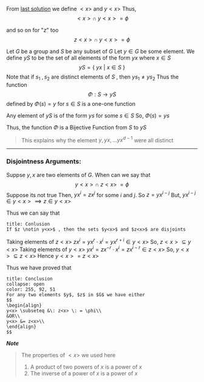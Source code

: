 From [last solution](<Lagrange's Theorem#Generalizing/Proving the Theorem#An important Observation>) we define $<x>$ and $y<x>$ 
Thus, 
$$
<x> \cap \:y<x> = \phi
$$

and so on for "$z$" too
$$
z<x> \cap \: y<x> = \phi
$$

Let $G$ be a group and $S$ be any subset of $G$
Let $y \in G$ be some element.
We define $yS$ to be the set of all elements of the form $yx$ where $x \in S$
$$
yS = \{\:yx \:| \:x \in S \:\}
$$
Note that if $s_{1} \: ,s_{2}$ are distinct elements of $S$ , then $ys_{1} \neq ys_{2}$
Thus the function 
$$
\Phi : S \rightarrow yS 
$$
defined by $\Phi(s)=y$ for $s \in S$ is a one-one function

Any element of $yS$ is of the form $ys$ for some $s \in S$ 
So, $\Phi(s)=ys$

Thus, the function $\Phi$ is a Bijective Function from $S$ to $yS$
>This explains why the element $y, yx,\dots yx^{d-1}$ were all distinct

------------------------------------
### Disjointness Arguments:

Suppse $y,x$ are two elements of $G$. When can we say that 
$$
y<x> \cap \: z<x> \: = \phi
$$
Suppose its not true
Then, $yx^{i}=zx^{j}$ for some $i$ and $j$. So $z=yx^{i-j}$
But, $yx^{i-j} \in y<x> \implies z \in y<x>$

Thus we can say that 
```ad-note
title: Conlusion
If $z \notin y<x>$ , then the sets $y<x>$ and $z<x>$ are disjoints
```

Taking elements of  $z<x>$
	$zx^{i} = yx^{r}\cdot x^{i} = yx^{r+i} \in y<x>$
	So, $z<x> \subseteq y<x>$
Taking elements of $y<x>$
	$yx^{i}=zx^{-r}\cdot x^{i} = zx^{i-r} \in z<x>$
	So, $y<x> \subseteq z<x>$
Hence
	$y<x> = z<x>$

Thus we have proved that 
```ad-note
title: Conclusion
collapse: open
color: 255, 92, 51
For any two elements $y$, $z$ in $G$ we have either 
$$
\begin{align}
y<x> \subseteq &\: z<x> \: = \phi\\ 
&OR\\
y<x> &= z<x>\\
\end{align}
$$
```

***Note***
> The properties of $<x>$ we used here
> 1. A product of two powers of $x$ is a power of $x$
> 2. The inverse of a power of $x$ is a power of $x$




